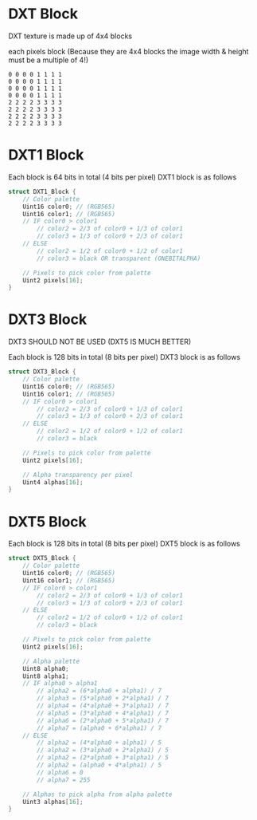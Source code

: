 
# DXT Block

DXT texture is made up of 4x4 blocks

each pixels block (Because they are 4x4 blocks the image width & height must be a multiple of 4!)
```
0 0 0 0 1 1 1 1
0 0 0 0 1 1 1 1
0 0 0 0 1 1 1 1
0 0 0 0 1 1 1 1
2 2 2 2 3 3 3 3
2 2 2 2 3 3 3 3
2 2 2 2 3 3 3 3
2 2 2 2 3 3 3 3
```

# DXT1 Block

Each block is 64 bits in total (4 bits per pixel)
DXT1 block is as follows
```c++
struct DXT1_Block {
    // Color palette
    Uint16 color0; // (RGB565)
    Uint16 color1; // (RGB565)
    // IF color0 > color1
        // color2 = 2/3 of color0 + 1/3 of color1
        // color3 = 1/3 of color0 + 2/3 of color1
    // ELSE
        // color2 = 1/2 of color0 + 1/2 of color1
        // color3 = black OR transparent (ONEBITALPHA)

    // Pixels to pick color from palette
    Uint2 pixels[16];
}
```

# DXT3 Block

DXT3 SHOULD NOT BE USED (DXT5 IS MUCH BETTER)

Each block is 128 bits in total (8 bits per pixel)
DXT3 block is as follows
```c++
struct DXT3_Block {
    // Color palette
    Uint16 color0; // (RGB565)
    Uint16 color1; // (RGB565)
    // IF color0 > color1
        // color2 = 2/3 of color0 + 1/3 of color1
        // color3 = 1/3 of color0 + 2/3 of color1
    // ELSE
        // color2 = 1/2 of color0 + 1/2 of color1
        // color3 = black

    // Pixels to pick color from palette
    Uint2 pixels[16];

    // Alpha transparency per pixel
    Uint4 alphas[16];
}
```

# DXT5 Block

Each block is 128 bits in total (8 bits per pixel)
DXT5 block is as follows
```c++
struct DXT5_Block {
    // Color palette
    Uint16 color0; // (RGB565)
    Uint16 color1; // (RGB565)
    // IF color0 > color1
        // color2 = 2/3 of color0 + 1/3 of color1
        // color3 = 1/3 of color0 + 2/3 of color1
    // ELSE
        // color2 = 1/2 of color0 + 1/2 of color1
        // color3 = black

    // Pixels to pick color from palette
    Uint2 pixels[16];

    // Alpha palette
    Uint8 alpha0;
    Uint8 alpha1;
    // IF alpha0 > alpha1
        // alpha2 = (6*alpha0 + alpha1) / 7
        // alpha3 = (5*alpha0 + 2*alpha1) / 7
        // alpha4 = (4*alpha0 + 3*alpha1) / 7
        // alpha5 = (3*alpha0 + 4*alpha1) / 7
        // alpha6 = (2*alpha0 + 5*alpha1) / 7
        // alpha7 = (alpha0 + 6*alpha1) / 7
    // ELSE
        // alpha2 = (4*alpha0 + alpha1) / 5
        // alpha2 = (3*alpha0 + 2*alpha1) / 5
        // alpha2 = (2*alpha0 + 3*alpha1) / 5
        // alpha2 = (alpha0 + 4*alpha1) / 5
        // alpha6 = 0
        // alpha7 = 255

    // Alphas to pick alpha from alpha palette
    Uint3 alphas[16];
}
```